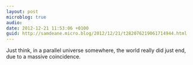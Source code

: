```yaml
---
layout: post
microblog: true
audio: 
date: 2012-12-21 11:53:06 +0100
guid: http://samdeane.micro.blog/2012/12/21/t282076219061714944.html
---
```

Just think, in a parallel universe somewhere, the world really did just end, due to a massive coincidence.
